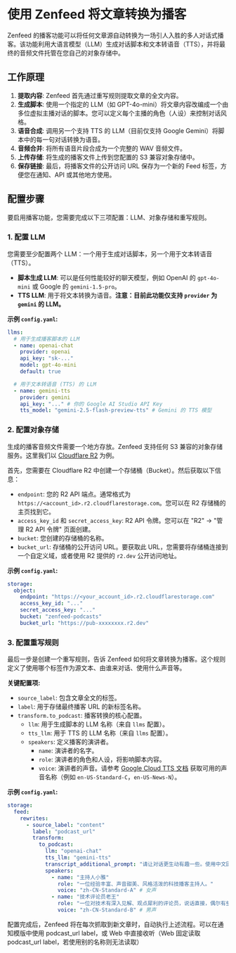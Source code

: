 # 使用 Zenfeed 将文章转换为播客

Zenfeed 的播客功能可以将任何文章源自动转换为一场引人入胜的多人对话式播客。该功能利用大语言模型（LLM）生成对话脚本和文本转语音（TTS），并将最终的音频文件托管在您自己的对象存储中。

## 工作原理

1.  **提取内容**: Zenfeed 首先通过重写规则提取文章的全文内容。
2.  **生成脚本**: 使用一个指定的 LLM（如 GPT-4o-mini）将文章内容改编成一个由多位虚拟主播对话的脚本。您可以定义每个主播的角色（人设）来控制对话风格。
3.  **语音合成**: 调用另一个支持 TTS 的 LLM（目前仅支持 Google Gemini）将脚本中的每一句对话转换为语音。
4.  **音频合并**: 将所有语音片段合成为一个完整的 WAV 音频文件。
5.  **上传存储**: 将生成的播客文件上传到您配置的 S3 兼容对象存储中。
6.  **保存链接**: 最后，将播客文件的公开访问 URL 保存为一个新的 Feed 标签，方便您在通知、API 或其他地方使用。

## 配置步骤

要启用播客功能，您需要完成以下三项配置：LLM、对象存储和重写规则。

### 1. 配置 LLM

您需要至少配置两个 LLM：一个用于生成对话脚本，另一个用于文本转语音（TTS）。

-   **脚本生成 LLM**: 可以是任何性能较好的聊天模型，例如 OpenAI 的 `gpt-4o-mini` 或 Google 的 `gemini-1.5-pro`。
-   **TTS LLM**: 用于将文本转换为语音。**注意：目前此功能仅支持 `provider` 为 `gemini` 的 LLM。**

**示例 `config.yaml`:**

```yaml
llms:
  # 用于生成播客脚本的 LLM
  - name: openai-chat
    provider: openai
    api_key: "sk-..."
    model: gpt-4o-mini
    default: true

  # 用于文本转语音 (TTS) 的 LLM
  - name: gemini-tts
    provider: gemini
    api_key: "..." # 你的 Google AI Studio API Key
    tts_model: "gemini-2.5-flash-preview-tts" # Gemini 的 TTS 模型
```

### 2. 配置对象存储

生成的播客音频文件需要一个地方存放。Zenfeed 支持任何 S3 兼容的对象存储服务。这里我们以 [Cloudflare R2](https://www.cloudflare.com/zh-cn/products/r2/) 为例。

首先，您需要在 Cloudflare R2 中创建一个存储桶（Bucket）。然后获取以下信息：

-   `endpoint`: 您的 R2 API 端点。通常格式为 `https://<account_id>.r2.cloudflarestorage.com`。您可以在 R2 存储桶的主页找到它。
-   `access_key_id` 和 `secret_access_key`: R2 API 令牌。您可以在 "R2" -> "管理 R2 API 令牌" 页面创建。
-   `bucket`: 您创建的存储桶的名称。
-   `bucket_url`: 存储桶的公开访问 URL。要获取此 URL，您需要将存储桶连接到一个自定义域，或者使用 R2 提供的 `r2.dev` 公开访问地址。

**示例 `config.yaml`:**

```yaml
storage:
  object:
    endpoint: "https://<your_account_id>.r2.cloudflarestorage.com"
    access_key_id: "..."
    secret_access_key: "..."
    bucket: "zenfeed-podcasts"
    bucket_url: "https://pub-xxxxxxxx.r2.dev"
```

### 3. 配置重写规则

最后一步是创建一个重写规则，告诉 Zenfeed 如何将文章转换为播客。这个规则定义了使用哪个标签作为源文本、由谁来对话、使用什么声音等。

**关键配置项:**

-   `source_label`: 包含文章全文的标签。
-   `label`: 用于存储最终播客 URL 的新标签名称。
-   `transform.to_podcast`: 播客转换的核心配置。
    -   `llm`: 用于生成脚本的 LLM 名称（来自 `llms` 配置）。
    -   `tts_llm`: 用于 TTS 的 LLM 名称（来自 `llms` 配置）。
    -   `speakers`: 定义播客的演讲者。
        -   `name`: 演讲者的名字。
        -   `role`: 演讲者的角色和人设，将影响脚本内容。
        -   `voice`: 演讲者的声音。请参考 [Google Cloud TTS 文档](https://cloud.google.com/text-to-speech/docs/voices) 获取可用的声音名称（例如 `en-US-Standard-C`，`en-US-News-N`）。

**示例 `config.yaml`:**

```yaml
storage:
  feed:
    rewrites:
      - source_label: "content"
        label: "podcast_url"
        transform:
          to_podcast:
            llm: "openai-chat"
            tts_llm: "gemini-tts"
            transcript_additional_prompt: "请让对话更生动有趣一些。使用中文回复"
            speakers:
              - name: "主持人小雅"
                role: "一位经验丰富、声音甜美、风格活泼的科技播客主持人。"
                voice: "zh-CN-Standard-A" # 女声
              - name: "技术评论员老王"
                role: "一位对技术有深入见解、观点犀利的评论员，说话直接，偶尔有些愤世嫉俗。"
                voice: "zh-CN-Standard-B" # 男声
```

配置完成后，Zenfeed 将在每次抓取到新文章时，自动执行上述流程。可以在通知模版中使用 podcast_url label，或 Web 中直接收听（Web 固定读取 podcast_url label，若使用别的名称则无法读取）